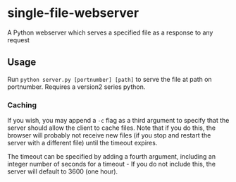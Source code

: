 # single-file-webserver
A Python webserver which serves a specified file as a response to any request

## Usage
Run `python server.py [portnumber] [path]` to serve the file at path on portnumber.
Requires a version2 series python.

### Caching
If you wish, you may append a `-c` flag as a third argument to specify that the server should allow the client to cache files. Note that if you do this, the browser will probably not receive new files (if you stop and restart the server with a different file) until the timeout expires.

The timeout can be specified by adding a fourth argument, including an integer number of seconds for a timeout - If you do not include this, the server will default to 3600 (one hour).
